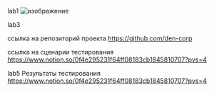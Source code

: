 lab1
![изображение](https://github.com/lizik1/DevManagment/assets/95589734/c01aabf7-1bf4-40c3-b399-cd375d8fcdd4)

lab3

ссылка на репозиторий проекта https://github.com/den-corp 

ссылка на сценарии тестирования https://www.notion.so/0f4e295231f64ff08183cb1845810707?pvs=4

lab5
Результаты тестирования
https://www.notion.so/0f4e295231f64ff08183cb1845810707?pvs=4
